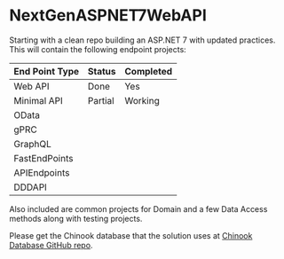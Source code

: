 # NextGenASPNET7WebAPI
Starting with a clean repo building an ASP.NET 7 with updated practices. This will contain the following endpoint projects:

 

| End Point Type  | Status | Completed |
| --------------- | ------ | --------- |
| Web API         | Done   | Yes       |
| Minimal API     | Partial| Working   |
| OData           |        |           |
| gPRC            |        |           |
| GraphQL         |        |           |
| FastEndPoints   |        |           |
| APIEndpoints    |        |           |
| DDDAPI          |        |           |


Also included are common projects for Domain and a few Data Access methods along with testing projects.

Please get the Chinook database that the solution uses at [Chinook Database GitHub repo](https://github.com/cwoodruff/ChinookDatabase).
